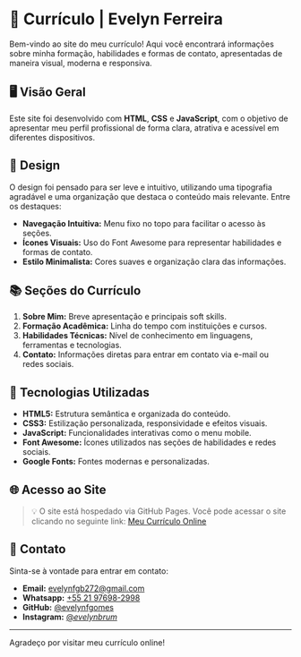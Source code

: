 # 📑 Currículo | Evelyn Ferreira

Bem-vindo ao site do meu currículo! Aqui você encontrará informações sobre minha formação, habilidades e formas de contato, apresentadas de maneira visual, moderna e responsiva.

## 🖥️ Visão Geral

Este site foi desenvolvido com **HTML**, **CSS** e **JavaScript**, com o objetivo de apresentar meu perfil profissional de forma clara, atrativa e acessível em diferentes dispositivos.

## 🎨 Design

O design foi pensado para ser leve e intuitivo, utilizando uma tipografia agradável e uma organização que destaca o conteúdo mais relevante. Entre os destaques:

- **Navegação Intuitiva:** Menu fixo no topo para facilitar o acesso às seções.
- **Ícones Visuais:** Uso do Font Awesome para representar habilidades e formas de contato.
- **Estilo Minimalista:** Cores suaves e organização clara das informações.

## 📚 Seções do Currículo

1. **Sobre Mim:** Breve apresentação e principais soft skills.
2. **Formação Acadêmica:** Linha do tempo com instituições e cursos.
3. **Habilidades Técnicas:** Nível de conhecimento em linguagens, ferramentas e tecnologias.
4. **Contato:** Informações diretas para entrar em contato via e-mail ou redes sociais.

## 🔧 Tecnologias Utilizadas

- **HTML5:** Estrutura semântica e organizada do conteúdo.
- **CSS3:** Estilização personalizada, responsividade e efeitos visuais.
- **JavaScript:** Funcionalidades interativas como o menu mobile.
- **Font Awesome:** Ícones utilizados nas seções de habilidades e redes sociais.
- **Google Fonts:** Fontes modernas e personalizadas.

## 🌐 Acesso ao Site

> 💡 O site está hospedado via GitHub Pages. 
> Você pode acessar o site clicando no seguinte link: [Meu Currículo Online](https://evelynfgomes.github.io/Curriculo/)

## 📧 Contato

Sinta-se à vontade para entrar em contato:

- **Email:** [evelynfgb272@gmail.com](https://mail.google.com/mail/?view=cm&fs=1&to=evelynfgb272@gmail.com)
- **Whatsapp:** [+55 21 97698-2998](https://api.whatsapp.com/send/?phone=5521976982998)
- **GitHub:** [@evelynfgomes](https://github.com/evelynfgomes)
- **Instagram:** [@_evelynbrum_](https://www.instagram.com/_evelynbrum_/)

---

Agradeço por visitar meu currículo online!
